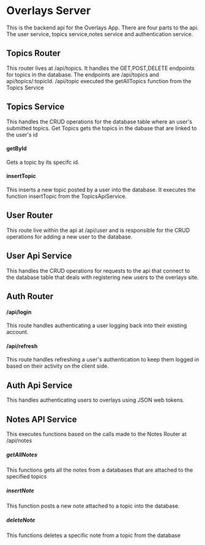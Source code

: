 # Overlays Server

This is the backend api for the Overlays App.
There are four parts to the api.
The user service, topics service,notes service and authentication service.

## Topics Router
This router lives at /api/topics.
It handles the GET,POST,DELETE endpoints for topics in the database.
The endpoints are /api/topics and api/topics/:topicId.
/api/topic executed the getAllTopics function from the Topics Service



## Topics Service
This handles the CRUD operations for the database table where an user's submitted topics.
Get Topics gets the topics in the dabase that are linked to the user's id

#### getById 
Gets a topic by its specifc id. 
#### insertTopic 
This inserts a new topic posted by a user into the database. It executes the function insertTopic from the TopicsApiService.


## User Router
This route live within the api at /api/user and is responsible for the CRUD operations for adding a new user to the database.



## User Api Service
This handles the CRUD operations for requests to the api that connect to the database table that deals with registering new users to the overlays site.


## Auth Router
#### /api/login
This route handles authenticating a user logging back into their existing account.

#### /api/refresh
This route handles refreshing a user's authentication to keep them logged in based on their activity on the client side.


## Auth Api Service
This handles authenticating users to overlays using JSON web tokens.


## Notes API Service
This executes functions based on the calls made to the Notes Router at /api/notes

##### getAllNotes
This functions gets all the notes from a databases that are attached to the specified topics

##### insertNote
This function posts a new note attached to a topic into the database.

##### deleteNote
This functions deletes a specific note from a topic from the database
